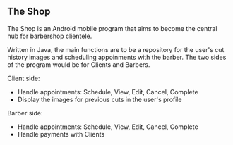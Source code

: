 ## The Shop

The Shop is an Android mobile program that aims to become the central hub for barbershop clientele. 

Written in Java, the main functions are to be a repository for the user's cut history images and scheduling appoinments with the barber. The two sides of the program would be for Clients and Barbers.

Client side:
- Handle appointments: Schedule, View, Edit, Cancel, Complete
- Display the images for previous cuts in the user's profile

Barber side:
- Handle appointments: Schedule, View, Edit, Cancel, Complete
- Handle payments with Clients

